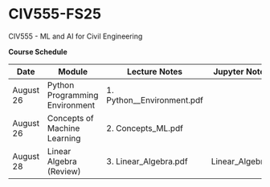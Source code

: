 # CIV555-FS25
CIV555 - ML and AI for Civil Engineering

**Course Schedule**

|Date          |Module       |Lecture Notes    |Jupyter Notebooks   |Data
|---------------|-------------|-----------------|--------------------|--------------------|
|August 26      |Python Programming Environment | 1. Python__Environment.pdf|
|August 26      |Concepts of Machine Learning    | 2. Concepts_ML.pdf
|August 28      |Linear Algebra (Review)        | 3. Linear_Algebra.pdf            |Linear_Algebra.ipynb
